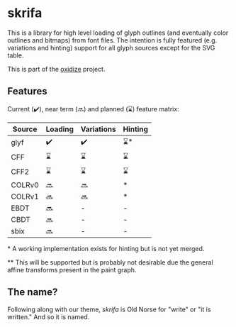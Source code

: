 # skrifa

This is a library for high level loading of glyph outlines (and eventually color outlines and bitmaps)
from font files. The intention is fully featured (e.g. variations and hinting) support for all glyph sources
except for the SVG table.

This is part of the [oxidize](https://github.com/googlefonts/oxidize) project.

## Features

Current (✔️), near term (🔜) and planned (⌛) feature matrix:

| Source | Loading | Variations | Hinting |
|--------|---------|------------|---------|
| glyf   | ✔️     |  ✔️        | ⌛*    |
| CFF    | ⌛     | ⌛         | ⌛     |
| CFF2   | ⌛     | ⌛         | ⌛     |
| COLRv0 | 🔜     | 🔜         | *      |
| COLRv1 | 🔜     | 🔜         | *      |
| EBDT   | 🔜     | -          | -      |
| CBDT   | 🔜     | -          | -      |
| sbix   | 🔜     | -          | -      |

\* A working implementation exists for hinting but is not yet merged.

\*\* This will be supported but is probably not desirable due the general affine transforms
present in the paint graph.

## The name?

Following along with our theme, *skrifa* is Old Norse for "write" or "it is written." And
so it is named.
